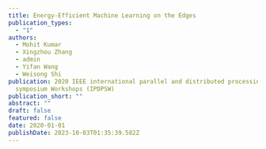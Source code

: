 ```yaml
---
title: Energy-Efficient Machine Learning on the Edges
publication_types:
  - "1"
authors:
  - Mohit Kumar
  - Xingzhou Zhang
  - admin
  - Yifan Wang
  - Weisong Shi
publication: 2020 IEEE international parallel and distributed processing
  symposium Workshops (IPDPSW)
publication_short: ""
abstract: ""
draft: false
featured: false
date: 2020-01-01
publishDate: 2023-10-03T01:35:39.582Z
---
```

